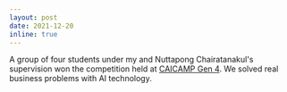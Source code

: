 ```yaml
---
layout: post
date: 2021-12-20
inline: true
---
```


A group of four students under my and Nuttapong Chairatanakul's supervision won the competition held at [CAICAMP Gen 4](https://www.caicamp.com/). We solved real business problems with AI technology.
